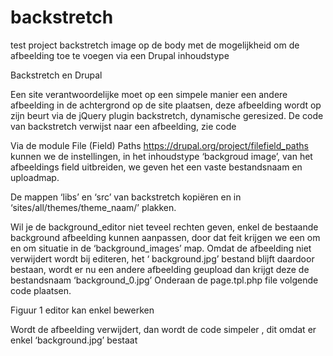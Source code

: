 backstretch
===========

test project backstretch image op de body met de mogelijkheid om de afbeelding toe te voegen via een Drupal inhoudstype

Backstretch en Drupal 
 
Een site verantwoordelijke moet op een simpele manier een andere afbeelding in de achtergrond  op
de site plaatsen, deze afbeelding  wordt op zijn beurt  via de jQuery plugin backstretch, dynamische
geresized. 
De code van backstretch verwijst naar een afbeelding, zie code  
<script src="../libs/jquery/jquery.js"></script>
 <script src="../src/jquery.backstretch.js"></script>
 <script>
     $.backstretch(["afbeelding.jpg"]);  //deze regel plaatst de afbeelding in de body tag
  </script> 
Via de module File (Field) Paths https://drupal.org/project/filefield_paths kunnen we de instellingen,
in het inhoudstype ‘backgroud image’,  van het afbeeldings field uitbreiden, we geven het een vaste
bestandsnaam en  uploadmap. 

 
De mappen ‘libs’ en ‘src’ van backstretch kopiëren  en in ‘sites/all/themes/theme_naam/’ plakken. 
 

Wil je de background_editor niet teveel rechten geven, enkel de bestaande background afbeelding
kunnen aanpassen, door dat feit krijgen we een om en om situatie in de ‘background_images’ map. 
Omdat de afbeelding niet verwijdert wordt bij editeren, het ‘ background.jpg’ bestand blijft daardoor
bestaan, wordt er nu een andere afbeelding geupload dan krijgt deze de bestandsnaam
‘background_0.jpg’ 
Onderaan de page.tpl.php file volgende code plaatsen. 
<script src="<?php print base_path() . path_to_theme(); ?>/libs/jquery/jquery.js"></script>
  <script src="<?php print base_path() . path_to_theme(); ?>/src/jquery.backstretch.js"></script>
  <script>
      var base = Drupal.settings.basePath + 'sites/default/files/background_images/';
      $.ajax({
        url: base + 'background_0.jpg',
        success: function () {
          $.backstretch(base + 'background_0.jpg');
        },
        error: function () {
          $.backstretch(base + 'background.jpg');
        }
      });
  </script> 
 
Figuur 1 editor kan enkel bewerken 

 
Wordt de afbeelding verwijdert, dan wordt de code simpeler , dit omdat er enkel ‘background.jpg’
bestaat 

<script src="<?php print base_path() . path_to_theme(); ?>/libs/jquery/jquery.js"></script> 
  <script src="<?php print base_path() . path_to_theme(); ?>/src/jquery.backstretch.js"></script>
<script>
        var base = Drupal.settings.basePath + 'sites/default/files/background_images/';
         $.backstretch(base + 'background.jpg'); 
</script> 
 
 
 
